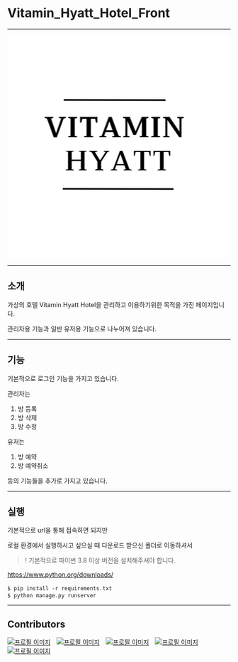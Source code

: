 # Vitamin_Hyatt_Hotel_Front

---

![](/css/assets/logo.png)

---

## 소개 



가상의 호텔 Vitamin Hyatt Hotel을 관리하고 이용하기위한 목적을 가진 페이지입니다.

관리자용 기능과 일반 유저용 기능으로 나누어져 있습니다.

---

## 기능



기본적으로 로그인 기능을 가지고 있습니다. 

관리자는 

1. 방 등록
2. 방 삭제
3. 방 수정

유저는 

1. 방 예약
2. 방 예약취소

등의 기능들을 추가로 가지고 있습니다. 

---

## 실행



기본적으로 url을 통해 접속하면 되지만 

로컬 환경에서 실행하시고 싶으실 때 
다운로드 받으신 폴더로 이동하셔서 
>! 기본적으로 파이썬 3.8 이상 버전을 설치해주셔야 합니다. 

https://www.python.org/downloads/

```
$ pip install -r requirements.txt
$ python manage.py runserver
```

---
## Contributors


<a href ='https://github.com/MSgun7'><img src="https://github.com/MSgun7.png" alt="프로필 이미지" width="100" height="100" style="margin-right: 10px;"></a>
<a href ='https://github.com/kmy9810'><img src="https://github.com/kmy9810.png" alt="프로필 이미지" width="100" height="100" style="margin-right: 10px;"></a>
<a href ='https://github.com/yell2023'><img src="https://github.com/yell2023.png" alt="프로필 이미지" width="100" height="100" style="margin-right: 10px;"></a>
<a href ='https://github.com/misily'><img src="https://github.com/misily.png" alt="프로필 이미지" width="100" height="100" style="margin-right: 10px;"></a>
<a href ='https://github.com/Soeun-Jan'><img src="https://github.com/Soeun-Jang.png" alt="프로필 이미지" width="100" height="100" style="margin-right: 10px;"></a>
